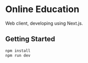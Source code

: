 # Online Education

Web client, developing using Next.js.

## Getting Started

``` bash
npm install
npm run dev
```
